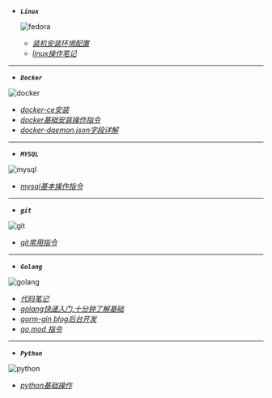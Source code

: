 - ***```Linux```***

  ![fedora](https://timgsa.baidu.com/timg?image&quality=80&size=b9999_10000&sec=1565172280202&di=d442fea5d98de660550f75591bd75462&imgtype=0&src=http%3A%2F%2Fnews.mydrivers.com%2FImg%2F20100813%2F04223968.png)
  - [*装机安装环境配置*](note/fedora装机后环境配置.md)
  - [*linux操作笔记*](note/linux-learn.md)

---

- ***```Docker```***

![docker](https://timgsa.baidu.com/timg?image&quality=80&size=b9999_10000&sec=1565172355038&di=4ff91b51ba5342c37f86b84886c91877&imgtype=0&src=http%3A%2F%2Fupload.idcquan.com%2F2017%2F0306%2F1488793074121.jpg)
 - [*docker-ce安装*](note/docker-ce.md)
 - [*docker基础安装操作指令*](note/docker.md)
 - [*docker-daemon.json字段详解*](note/daemon.json.md)
 
 ---
 
- ***```MYSQL```***

![mysql](https://timgsa.baidu.com/timg?image&quality=80&size=b9999_10000&sec=1565172422016&di=19c8808555138899cdedbb62240d61e1&imgtype=0&src=http%3A%2F%2Fpngimg.com%2Fuploads%2Fmysql%2Fmysql_PNG1.png)
  - [*mysql基本操作指令*](note/mysql.md)
 
---
  
- ***```git```***

![git](https://ss0.bdstatic.com/70cFuHSh_Q1YnxGkpoWK1HF6hhy/it/u=1804702890,1396280740&fm=26&gp=0.jpg)
  - [*git常用指令*](note/git-learn.md)
  
---
  
- ***```Golang```***

![golang](https://timgsa.baidu.com/timg?image&quality=80&size=b9999_10000&sec=1565172493463&di=ed931a0bc8a462423121a67fb156dce2&imgtype=0&src=http%3A%2F%2Fimg.mp.itc.cn%2Fupload%2F20161129%2F130444cd837c49c7bef4239afe39dc2f.jpg)      
   - [*代码笔记*](https://github.com/srlemon/note)
   - [*golang快速入门,十分钟了解基础*](note/golang.md)
   - [*gorm-gin blog后台开发*](https://github.com/srlemon/gorm-gin)    
   - [*go mod 指令*](note/gomod.md)
   
---

- ***```Python```***
 
 ![python](https://timgsa.baidu.com/timg?image&quality=80&size=b9999_10000&sec=1565583205755&di=89ef4f3c7558ff8f792eedd64911f409&imgtype=0&src=http%3A%2F%2Fpic.kekenet.com%2F2018%2F0107%2F8121515325256.jpg)   
  - [*python基础操作*](note/python.md)
